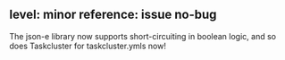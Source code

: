 level: minor
reference: issue no-bug
---
The json-e library now supports short-circuiting in boolean logic, and so does Taskcluster for taskcluster.ymls now!

